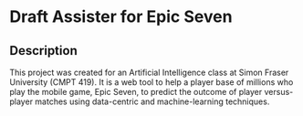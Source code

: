 # Draft Assister for Epic Seven

## Description

This project was created for an Artificial Intelligence class at Simon Fraser University (CMPT 419).  It is a web tool to help a player base of millions who play the mobile game, Epic Seven, to predict the outcome of player versus-player matches using data-centric and machine-learning techniques.


